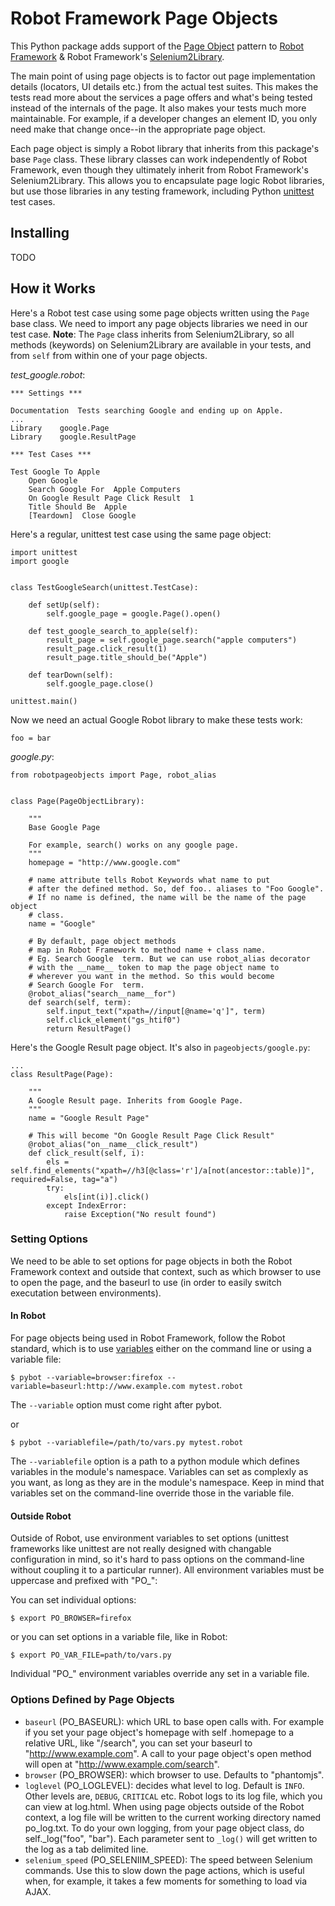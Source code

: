 # Robot Framework Page Objects

This Python package adds support of the [Page Object](http://martinfowler.com/bliki/PageObject.html) pattern to [Robot Framework](http://robotframework.org/) & Robot Framework's [Selenium2Library](https://github.com/rtomac/robotframework-selenium2library).  

The main point of using page objects is to factor out page implementation details (locators, UI details etc.) from the actual test suites. This makes the tests read more about the services a page offers and what's being tested instead of the internals of the page. It also makes your tests much more maintainable. For example, if a developer changes an element ID, you only need make that change once--in the appropriate page object.

Each page object is simply a Robot library that inherits from this package's base `Page` class. These library classes can work independently of Robot
Framework, even though they ultimately inherit from Robot Framework's Selenium2Library. This  allows you to encapsulate page logic Robot libraries, but use those libraries in any testing framework, including 
Python [unittest](https://docs.python.org/2/library/unittest.html) test cases.


## Installing
TODO

## How it Works

Here's a Robot test case using some page objects written using the `Page` base class. We need to import any page objects libraries we need in our test
case. **Note**: The `Page` class inherits from Selenium2Library, so all methods (keywords) on Selenium2Library are available in your tests, and from `self` from within one of your page objects.

*test_google.robot*:

    *** Settings ***

    Documentation  Tests searching Google and ending up on Apple.
    ...
    Library    google.Page
    Library    google.ResultPage

    *** Test Cases ***

    Test Google To Apple
        Open Google
        Search Google For  Apple Computers
        On Google Result Page Click Result  1
        Title Should Be  Apple
        [Teardown]  Close Google

Here's a regular, unittest test case using the same page object:

    import unittest
    import google


    class TestGoogleSearch(unittest.TestCase):

        def setUp(self):
            self.google_page = google.Page().open()

        def test_google_search_to_apple(self):
            result_page = self.google_page.search("apple computers")
            result_page.click_result(1)
            result_page.title_should_be("Apple")

        def tearDown(self):
            self.google_page.close()

    unittest.main()


Now we need an actual Google Robot library to make these tests work:

```
foo = bar
```

*google.py*:

    from robotpageobjects import Page, robot_alias


    class Page(PageObjectLibrary):

        """
        Base Google Page

        For example, search() works on any google page.
        """
        homepage = "http://www.google.com"

        # name attribute tells Robot Keywords what name to put
        # after the defined method. So, def foo.. aliases to "Foo Google".
        # If no name is defined, the name will be the name of the page object
        # class.
        name = "Google"

        # By default, page object methods
        # map in Robot Framework to method name + class name.
        # Eg. Search Google  term. But we can use robot_alias decorator
        # with the __name__ token to map the page object name to
        # wherever you want in the method. So this would become
        # Search Google For  term.
        @robot_alias("search__name__for")
        def search(self, term):
            self.input_text("xpath=//input[@name='q']", term)
            self.click_element("gs_htif0")
            return ResultPage()

Here's the Google Result page object. It's also in `pageobjects/google.py`:

    ...
    class ResultPage(Page):

        """
        A Google Result page. Inherits from Google Page.
        """
        name = "Google Result Page"

        # This will become "On Google Result Page Click Result"
        @robot_alias("on__name__click_result")
        def click_result(self, i):
            els = self.find_elements("xpath=//h3[@class='r']/a[not(ancestor::table)]", required=False, tag="a")
            try:
                els[int(i)].click()
            except IndexError:
                raise Exception("No result found")


### Setting Options

We need to be able to set options for page objects in both the Robot Framework context and outside that context,
such as which browser to use to open the page, and the baseurl to use (in order to easily switch executation between
environments).


#### In Robot

For page objects being used in Robot Framework, follow the Robot standard,
which is to use [variables](http://robotframework.googlecode.com/hg/doc/userguide/RobotFrameworkUserGuide.html?r=2.8.4#creating-variables)
either on the command line or using a variable file:

    $ pybot --variable=browser:firefox --variable=baseurl:http://www.example.com mytest.robot

The `--variable` option must come right after pybot.

or

    $ pybot --variablefile=/path/to/vars.py mytest.robot

The `--variablefile` option is a path to a python module which defines variables in the module's namespace.
Variables can set as complexly as you want, as long as they are in the module's namespace. Keep in
mind that variables set on the command-line override those in the variable file.

#### Outside Robot

Outside of Robot, use environment variables to set options (unittest frameworks like unittest are not really designed
with changable configuration in mind, so it's hard to pass options on the command-line without coupling it to a
particular runner). All environment variables must be uppercase and prefixed with "PO_":

You can set individual options:

    $ export PO_BROWSER=firefox

or you can set options in a variable file, like in Robot:

    $ export PO_VAR_FILE=path/to/vars.py

Individual "PO_" environment variables override any set in a variable file.

### Options Defined by Page Objects

- `baseurl` (PO_BASEURL): which URL to base open calls with. For example if you set your page object's homepage with
self
.homepage
to a relative URL, like "/search", you can set your baseurl to "http://www.example.com". A call to your page object's
 open method will open at "http://www.example.com/search".
- `browser` (PO_BROWSER): which browser to use. Defaults to "phantomjs".
- `loglevel` (PO_LOGLEVEL): decides what level to log. Default is `INFO`. Other levels are, `DEBUG`,
`CRITICAL` etc. Robot logs to its log file, which you can view at log.html.  When using page objects outside of the
Robot context, a log file will be written to the current working directory named po_log.txt. To do your own logging,
from your page object class, do self._log("foo", "bar"). Each parameter sent to `_log()` will get written to the log
as a tab delimited line.
- `selenium_speed` (PO_SELENIIM_SPEED): The speed between Selenium commands. Use this to slow down the page actions,
 which is useful when, for example, it takes a few moments for something to load via AJAX.
